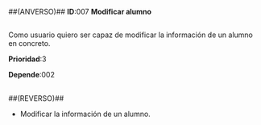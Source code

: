 ##(ANVERSO)##
**ID**:007 **Modificar alumno**

##

Como usuario quiero ser capaz de modificar la información de un alumno en concreto.

**Prioridad**:3

**Depende**:002

##

##(REVERSO)##

* Modificar la información de un alumno.


